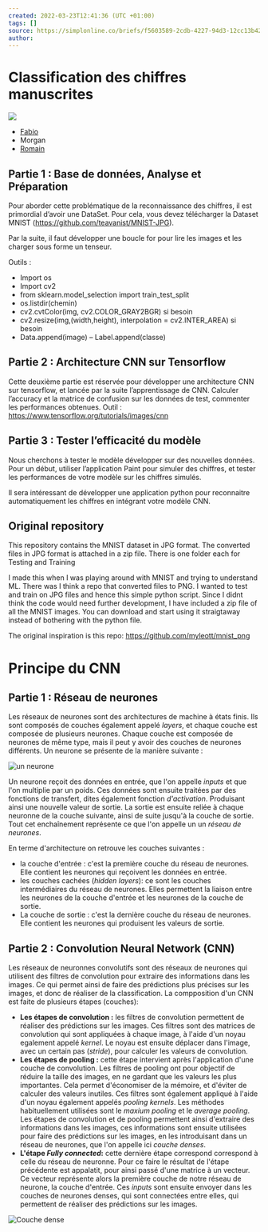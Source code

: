 ```yaml
---
created: 2022-03-23T12:41:36 (UTC +01:00)
tags: []
source: https://simplonline.co/briefs/f5603589-2cdb-4227-94d3-12cc13b42f3d
author: 
---
```


# Classification des chiffres manuscrites

![](https://simplonline.co/_next/image?url=https%3A%2F%2Fsimplonline-v3-prod.s3.eu-west-3.amazonaws.com%2Fmedia%2Fimage%2Fpng%2Ff9abcac9-1e38-4c24-b681-7f46d393fe9c.png&w=1280&q=75)

- [Fabio](fabio.ipynb)
- Morgan
- [Romain](Romain.ipynb)

## Partie 1 : Base de données, Analyse et Préparation

Pour aborder cette problématique de la reconnaissance des chiffres, il est primordial d’avoir une DataSet. Pour cela, vous devez télécharger la Dataset MNIST (https://github.com/teavanist/MNIST-JPG).

Par la suite, il faut développer une boucle for pour lire les images et les charger sous forme un tenseur.

Outils :
- Import os
- Import cv2
- from sklearn.model\_selection import train\_test\_split
- os.listdir(chemin)
- cv2.cvtColor(img, cv2.COLOR\_GRAY2BGR) si besoin
- cv2.resize(img,(width,height), interpolation = cv2.INTER\_AREA) si besoin
- Data.append(image) – Label.append(classe)

## Partie 2 : Architecture CNN sur Tensorflow

Cette deuxième partie est réservée pour développer une architecture CNN sur tensorflow, et lancée par la suite l’apprentissage de CNN. Calculer l’accuracy et la matrice de confusion sur les données de test, commenter les performances obtenues. Outil : https://www.tensorflow.org/tutorials/images/cnn

## Partie 3 : Tester l’efficacité du modèle

Nous cherchons à tester le modèle développer sur des nouvelles données. Pour un début, utiliser l’application Paint pour simuler des chiffres, et tester les performances de votre modèle sur les chiffres simulés.

Il sera intéressant de développer une application python pour reconnaitre automatiquement les chiffres en intégrant votre modèle CNN.

## Original repository

This repository contains the MNIST dataset in JPG format. 
The converted files in JPG format is attached in a zip file. There is one folder each for Testing and Training 

I made this when I was playing around with MNIST and trying to understand ML. There was I think a repo that converted files to PNG. I wanted to test and train on JPG files and hence this simple python script. Since I didnt think the code would need further development, I have included a zip file of all the MNIST images. You can download and start using it straigtaway instead of bothering with the python file. 

The original inspiration is this repo:
https://github.com/myleott/mnist_png


# Principe du CNN

## Partie 1 : Réseau de neurones

Les réseaux de neurones sont des architectures de machine à états finis. Ils sont composés de couches également appelé *layers*, et chaque couche est composée de plusieurs neurones. Chaque couche est composée de neurones de même type, mais il peut y avoir des couches de neurones différents. Un neurone se présente de la manière suivante :

![un neurone](https://www.researchgate.net/profile/Safae-Laqrichi/publication/303447451/figure/fig3/AS:644326015123459@1530630701780/La-structure-dun-neurone-artificiel.png)

Un neurone reçoit des données en entrée, que l'on appelle *inputs* et que l'on multiplie par un poids. Ces données sont ensuite traitées par des fonctions de transfert, dites également fonction *d'activation*. Produisant ainsi une nouvelle valeur de sortie. La sortie est ensuite reliée à chaque neuronne de la couche suivante, ainsi de suite jusqu'à la couche de sortie. Tout cet enchaînement représente ce que l'on appelle un un *réseau de neurones*.

En terme d'architecture on retrouve les couches suivantes :
- la couche d'entrée : c'est la première couche du réseau de neurones. Elle contient les neurones qui reçoivent les données en entrée.
- les couches cachées (*hidden layers*): ce sont les couches intermédiaires du réseau de neurones. Elles permettent la liaison entre les neurones de la couche d'entrée et les neurones de la couche de sortie.
- La couche de sortie : c'est la dernière couche du réseau de neurones. Elle contient les neurones qui produisent les valeurs de sortie.

## Partie 2 : Convolution Neural Network (CNN)

Les réseaux de neuronnes convolutifs sont des réseaux de neurones qui utilisent des filtres de convolution pour extraire des informations dans les images. Ce qui permet ainsi de faire des prédictions plus précises sur les images, et donc de réaliser de la classification. La compposition d'un CNN est faite de plusieurs étapes (couches):

- **Les étapes de convolution :** les filtres de convolution permettent de réaliser des prédictions sur les images. Ces filtres sont des matrices de convolution qui sont appliquées à chaque image, à l'aide d'un noyau egalement appelé *kernel*. Le noyau est ensuite déplacer dans l'image, avec un certain pas (*stride*), pour calculer les valeurs de convolution.
- **Les étapes de pooling :** cette étape intervient après l'application d'une couche de convolution. Les filtres de pooling ont pour objectif de réduire la taille des images, en ne gardant que les valeurs les plus importantes. Cela permet d'économiser de la mémoire, et d'éviter de calculer des valeurs inutiles. Ces filtres sont également appliqué à l'aide d'un noyau également appelés *pooling kernels*. Les méthodes habituellement utilisées sont le *maxium pooling* et le *average pooling*.
Les étapes de convolution et de pooling permettent ainsi d'extraire des informations dans les images, ces informations sont ensuite utilisées pour faire des prédictions sur les images, en les introduisant dans un réseau de neurones, que l'on appelle ici *couche denses*.
- **L'étape *Fully connected*:** cette dernière étape correspond correspond à celle du réseau de neuronne. Pour ce faire le résultat de l'étape précédente est appalatit, pour ainsi passé d'une matrice à un vecteur. Ce vecteur représente alors la première couche de notre réseau de neurone, la couche d'entrée. Ces *inputs* sont ensuite envoyer dans les couches de neurones denses, qui sont connectées entre elles, qui permettent de réaliser des prédictions sur les images.


![Couche dense](https://datascientest.com/wp-content/uploads/2020/06/DP_2.png)